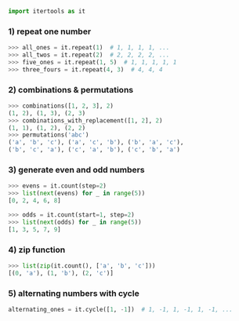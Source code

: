 ```python
import itertools as it
```

### 1) repeat one number
```python
>>> all_ones = it.repeat(1)  # 1, 1, 1, 1, ...
>>> all_twos = it.repeat(2)  # 2, 2, 2, 2, ...
>>> five_ones = it.repeat(1, 5)  # 1, 1, 1, 1, 1
>>> three_fours = it.repeat(4, 3)  # 4, 4, 4
```
### 2) combinations & permutations
```python
>>> combinations([1, 2, 3], 2)
(1, 2), (1, 3), (2, 3)
>>> combinations_with_replacement([1, 2], 2)
(1, 1), (1, 2), (2, 2)
>>> permutations('abc')
('a', 'b', 'c'), ('a', 'c', 'b'), ('b', 'a', 'c'),
('b', 'c', 'a'), ('c', 'a', 'b'), ('c', 'b', 'a')
```
### 3) generate even and odd numbers
```python
>>> evens = it.count(step=2)
>>> list(next(evens) for _ in range(5))
[0, 2, 4, 6, 8]

>>> odds = it.count(start=1, step=2)
>>> list(next(odds) for _ in range(5))
[1, 3, 5, 7, 9]
```
### 4) zip function
```python
>>> list(zip(it.count(), ['a', 'b', 'c']))
[(0, 'a'), (1, 'b'), (2, 'c')]
```
### 5) alternating numbers with cycle
```python
alternating_ones = it.cycle([1, -1])  # 1, -1, 1, -1, 1, -1, ...
```
